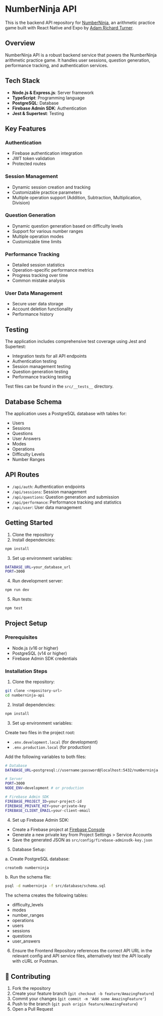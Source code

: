 # NumberNinja API

This is the backend API repository for [NumberNinja](https://github.com/adamrichardturner/numberninja), an arithmetic practice game built with React Native and Expo by [Adam Richard Turner](https://www.adamrichardturner.dev/).

## Overview

NumberNinja API is a robust backend service that powers the NumberNinja arithmetic practice game. It handles user sessions, question generation, performance tracking, and authentication services.

## Tech Stack

-   **Node.js & Express.js**: Server framework
-   **TypeScript**: Programming language
-   **PostgreSQL**: Database
-   **Firebase Admin SDK**: Authentication
-   **Jest & Supertest**: Testing

## Key Features

### Authentication

-   Firebase authentication integration
-   JWT token validation
-   Protected routes

### Session Management

-   Dynamic session creation and tracking
-   Customizable practice parameters
-   Multiple operation support (Addition, Subtraction, Multiplication, Division)

### Question Generation

-   Dynamic question generation based on difficulty levels
-   Support for various number ranges
-   Multiple operation modes
-   Customizable time limits

### Performance Tracking

-   Detailed session statistics
-   Operation-specific performance metrics
-   Progress tracking over time
-   Common mistake analysis

### User Data Management

-   Secure user data storage
-   Account deletion functionality
-   Performance history

## Testing

The application includes comprehensive test coverage using Jest and Supertest:

-   Integration tests for all API endpoints
-   Authentication testing
-   Session management testing
-   Question generation testing
-   Performance tracking testing

Test files can be found in the `src/__tests__` directory.

## Database Schema

The application uses a PostgreSQL database with tables for:

-   Users
-   Sessions
-   Questions
-   User Answers
-   Modes
-   Operations
-   Difficulty Levels
-   Number Ranges

## API Routes

-   `/api/auth`: Authentication endpoints
-   `/api/sessions`: Session management
-   `/api/questions`: Question generation and submission
-   `/api/performance`: Performance tracking and statistics
-   `/api/user`: User data management

## Getting Started

1. Clone the repository
2. Install dependencies:

```bash
npm install
```

3. Set up environment variables:

```bash
DATABASE_URL=your_database_url
PORT=3000
```

4. Run development server:

```bash
npm run dev
```

5. Run tests:

```bash
npm test
```

## Project Setup

### Prerequisites

-   Node.js (v16 or higher)
-   PostgreSQL (v14 or higher)
-   Firebase Admin SDK credentials

### Installation Steps

1. Clone the repository:

```bash
git clone <repository-url>
cd numberninja-api
```

2. Install dependencies:

```bash
npm install
```

3. Set up environment variables:

Create two files in the project root:

-   `.env.development.local` (for development)
-   `.env.production.local` (for production)

Add the following variables to both files:

```bash
# Database
DATABASE_URL=postgresql://username:password@localhost:5432/numberninja

# Server
PORT=3000
NODE_ENV=development # or production

# Firebase Admin SDK
FIREBASE_PROJECT_ID=your-project-id
FIREBASE_PRIVATE_KEY=your-private-key
FIREBASE_CLIENT_EMAIL=your-client-email
```

4. Set up Firebase Admin SDK:

-   Create a Firebase project at [Firebase Console](https://console.firebase.google.com)
-   Generate a new private key from Project Settings > Service Accounts
-   Save the generated JSON as `src/config/firebase-adminsdk-key.json`

5. Database Setup:

a. Create PostgreSQL database:

```bash
createdb numberninja
```

b. Run the schema file:

```bash
psql -d numberninja -f src/database/schema.sql
```

The schema creates the following tables:

-   difficulty_levels
-   modes
-   number_ranges
-   operations
-   users
-   sessions
-   questions
-   user_answers

6. Ensure the Frontend Repository references the correct API URL in the relevant config and API service files, alternatively test the API locally with cURL or Postman.

## 🤝 Contributing

1. Fork the repository
2. Create your feature branch (`git checkout -b feature/AmazingFeature`)
3. Commit your changes (`git commit -m 'Add some AmazingFeature'`)
4. Push to the branch (`git push origin feature/AmazingFeature`)
5. Open a Pull Request
